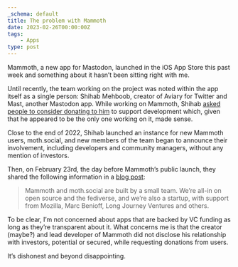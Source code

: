 ```yaml
---
_schema: default
title: The problem with Mammoth
date: 2023-02-26T00:00:00Z
tags:
    - Apps
type: post
---
```

Mammoth, a new app for Mastodon, launched in the iOS App Store this past week and something about it hasn’t been sitting right with me.

Until recently, the team working on the project was noted within the app itself as a single person: Shihab Mehboob, creator of Aviary for Twitter and Mast, another Mastodon app. While working on Mammoth, Shihab [asked people to consider donating to him](https://mastodon.social/@JPEGuin/109466732307938287) to support development which, given that he appeared to be the only one working on it, made sense.

Close to the end of 2022, Shihab launched an instance for new Mammoth users, moth.social, and new members of the team began to announce their involvement, including developers and community managers, without any mention of investors.

Then, on February 23rd, the day before Mammoth’s public launch, they shared the following information in a [blog post](https://mammoth.writeas.com/we-are-hiring):

> Mammoth and moth.social are built by a small team. We’re all-in on open source and the fediverse, and we’re also a startup, with support from Mozilla, Marc Benioff, Long Journey Ventures and others.

To be clear, I’m not concerned about apps that are backed by VC funding as long as they’re transparent about it. What concerns me is that the creator (maybe?) and lead developer of Mammoth did not disclose his relationship with investors, potential or secured, while requesting donations from users.

It’s dishonest and beyond disappointing.